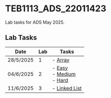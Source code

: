 # TEB1113_ADS_22011423

Lab tasks for ADS May 2025.

## Lab Tasks

| Date      | Lab | Tasks                                                                                                                                    |
| --------- | --- | ---------------------------------------------------------------------------------------------------------------------------------------- |
| 28/5/2025 | 1   | - [Array](./L1_Irfan_22011423.cpp)                                                                                                     |
| 04/6/2025 | 2   | - [Easy](./L2_Easy_Irfan_22011423.cpp) <br> - [Medium](./L2_Medium_Irfan_22011423.cpp) <br> - [Hard](./L2_Hard_Irfan_22011423.cpp)
| 11/6/2025 | 3   | - [Linked List](./L3_Irfan_22011423.cpp)
